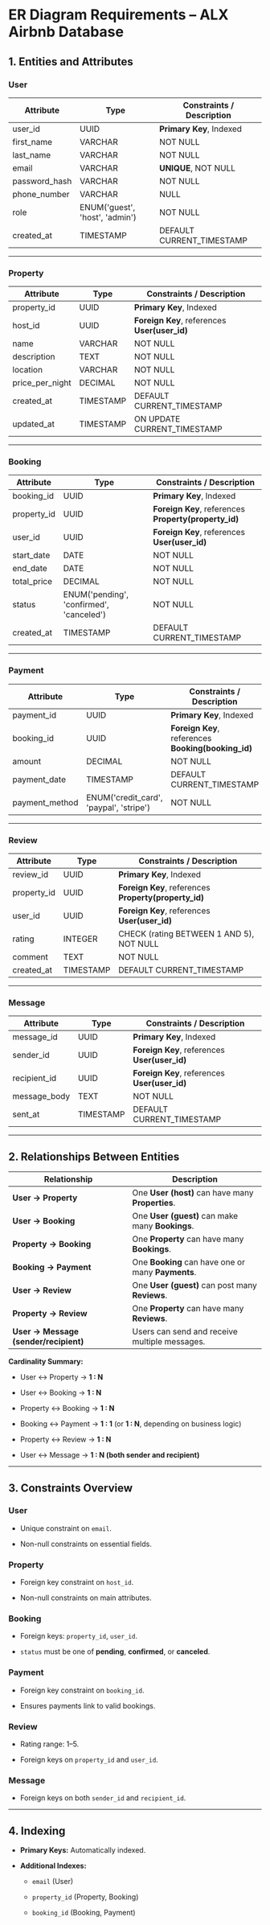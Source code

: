 # **ER Diagram Requirements – ALX Airbnb Database**

## **1. Entities and Attributes**

### **User**

| Attribute     | Type                           | Constraints / Description |
| ------------- | ------------------------------ | ------------------------- |
| user_id       | UUID                           | **Primary Key**, Indexed  |
| first_name    | VARCHAR                        | NOT NULL                  |
| last_name     | VARCHAR                        | NOT NULL                  |
| email         | VARCHAR                        | **UNIQUE**, NOT NULL      |
| password_hash | VARCHAR                        | NOT NULL                  |
| phone_number  | VARCHAR                        | NULL                      |
| role          | ENUM('guest', 'host', 'admin') | NOT NULL                  |
| created_at    | TIMESTAMP                      | DEFAULT CURRENT_TIMESTAMP |

---

### **Property**

|Attribute|Type|Constraints / Description|
|---|---|---|
|property_id|UUID|**Primary Key**, Indexed|
|host_id|UUID|**Foreign Key**, references **User(user_id)**|
|name|VARCHAR|NOT NULL|
|description|TEXT|NOT NULL|
|location|VARCHAR|NOT NULL|
|price_per_night|DECIMAL|NOT NULL|
|created_at|TIMESTAMP|DEFAULT CURRENT_TIMESTAMP|
|updated_at|TIMESTAMP|ON UPDATE CURRENT_TIMESTAMP|

---

### **Booking**

|Attribute|Type|Constraints / Description|
|---|---|---|
|booking_id|UUID|**Primary Key**, Indexed|
|property_id|UUID|**Foreign Key**, references **Property(property_id)**|
|user_id|UUID|**Foreign Key**, references **User(user_id)**|
|start_date|DATE|NOT NULL|
|end_date|DATE|NOT NULL|
|total_price|DECIMAL|NOT NULL|
|status|ENUM('pending', 'confirmed', 'canceled')|NOT NULL|
|created_at|TIMESTAMP|DEFAULT CURRENT_TIMESTAMP|

---

### **Payment**

|Attribute|Type|Constraints / Description|
|---|---|---|
|payment_id|UUID|**Primary Key**, Indexed|
|booking_id|UUID|**Foreign Key**, references **Booking(booking_id)**|
|amount|DECIMAL|NOT NULL|
|payment_date|TIMESTAMP|DEFAULT CURRENT_TIMESTAMP|
|payment_method|ENUM('credit_card', 'paypal', 'stripe')|NOT NULL|

---

### **Review**

|Attribute|Type|Constraints / Description|
|---|---|---|
|review_id|UUID|**Primary Key**, Indexed|
|property_id|UUID|**Foreign Key**, references **Property(property_id)**|
|user_id|UUID|**Foreign Key**, references **User(user_id)**|
|rating|INTEGER|CHECK (rating BETWEEN 1 AND 5), NOT NULL|
|comment|TEXT|NOT NULL|
|created_at|TIMESTAMP|DEFAULT CURRENT_TIMESTAMP|

---

### **Message**

|Attribute|Type|Constraints / Description|
|---|---|---|
|message_id|UUID|**Primary Key**, Indexed|
|sender_id|UUID|**Foreign Key**, references **User(user_id)**|
|recipient_id|UUID|**Foreign Key**, references **User(user_id)**|
|message_body|TEXT|NOT NULL|
|sent_at|TIMESTAMP|DEFAULT CURRENT_TIMESTAMP|

---

## **2. Relationships Between Entities**

|Relationship|Description|
|---|---|
|**User → Property**|One **User (host)** can have many **Properties**.|
|**User → Booking**|One **User (guest)** can make many **Bookings**.|
|**Property → Booking**|One **Property** can have many **Bookings**.|
|**Booking → Payment**|One **Booking** can have one or many **Payments**.|
|**User → Review**|One **User (guest)** can post many **Reviews**.|
|**Property → Review**|One **Property** can have many **Reviews**.|
|**User → Message (sender/recipient)**|Users can send and receive multiple messages.|

**Cardinality Summary:**

- User ↔ Property → **1 : N**
    
- User ↔ Booking → **1 : N**
    
- Property ↔ Booking → **1 : N**
    
- Booking ↔ Payment → **1 : 1** (or **1 : N**, depending on business logic)
    
- Property ↔ Review → **1 : N**
    
- User ↔ Message → **1 : N (both sender and recipient)**
    

---

## **3. Constraints Overview**

### **User**

- Unique constraint on `email`.
    
- Non-null constraints on essential fields.
    

### **Property**

- Foreign key constraint on `host_id`.
    
- Non-null constraints on main attributes.
    

### **Booking**

- Foreign keys: `property_id`, `user_id`.
    
- `status` must be one of **pending**, **confirmed**, or **canceled**.
    

### **Payment**

- Foreign key constraint on `booking_id`.
    
- Ensures payments link to valid bookings.
    

### **Review**

- Rating range: 1–5.
    
- Foreign keys on `property_id` and `user_id`.
    

### **Message**

- Foreign keys on both `sender_id` and `recipient_id`.
    

---

## **4. Indexing**

- **Primary Keys:** Automatically indexed.
    
- **Additional Indexes:**
    
    - `email` (User)
        
    - `property_id` (Property, Booking)
        
    - `booking_id` (Booking, Payment)
